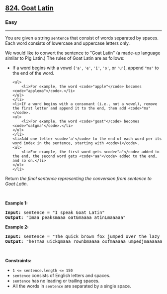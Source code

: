 <h2><a href="https://leetcode.com/problems/goat-latin/">824. Goat Latin</a></h2><h3>Easy</h3><hr><div bis_skin_checked="1"><p>You are given a string <code>sentence</code> that consist of words separated by spaces. Each word consists of lowercase and uppercase letters only.</p>

<p>We would like to convert the sentence to "Goat Latin" (a made-up language similar to Pig Latin.) The rules of Goat Latin are as follows:</p>

<ul>
	<li>If a word begins with a vowel (<code>'a'</code>, <code>'e'</code>, <code>'i'</code>, <code>'o'</code>, or <code>'u'</code>), append <code>"ma"</code> to the end of the word.

	<ul>
		<li>For example, the word <code>"apple"</code> becomes <code>"applema"</code>.</li>
	</ul>
	</li>
	<li>If a word begins with a consonant (i.e., not a vowel), remove the first letter and append it to the end, then add <code>"ma"</code>.
	<ul>
		<li>For example, the word <code>"goat"</code> becomes <code>"oatgma"</code>.</li>
	</ul>
	</li>
	<li>Add one letter <code>'a'</code> to the end of each word per its word index in the sentence, starting with <code>1</code>.
	<ul>
		<li>For example, the first word gets <code>"a"</code> added to the end, the second word gets <code>"aa"</code> added to the end, and so on.</li>
	</ul>
	</li>
</ul>

<p>Return<em> the final sentence representing the conversion from sentence to Goat Latin</em>.</p>

<p>&nbsp;</p>
<p><strong class="example">Example 1:</strong></p>
<pre><strong>Input:</strong> sentence = "I speak Goat Latin"
<strong>Output:</strong> "Imaa peaksmaaa oatGmaaaa atinLmaaaaa"
</pre><p><strong class="example">Example 2:</strong></p>
<pre><strong>Input:</strong> sentence = "The quick brown fox jumped over the lazy dog"
<strong>Output:</strong> "heTmaa uickqmaaa rownbmaaaa oxfmaaaaa umpedjmaaaaaa overmaaaaaaa hetmaaaaaaaa azylmaaaaaaaaa ogdmaaaaaaaaaa"
</pre>
<p>&nbsp;</p>
<p><strong>Constraints:</strong></p>

<ul>
	<li><code>1 &lt;= sentence.length &lt;= 150</code></li>
	<li><code>sentence</code> consists of English letters and spaces.</li>
	<li><code>sentence</code> has no leading or trailing spaces.</li>
	<li>All the words in <code>sentence</code> are separated by a single space.</li>
</ul>
</div>